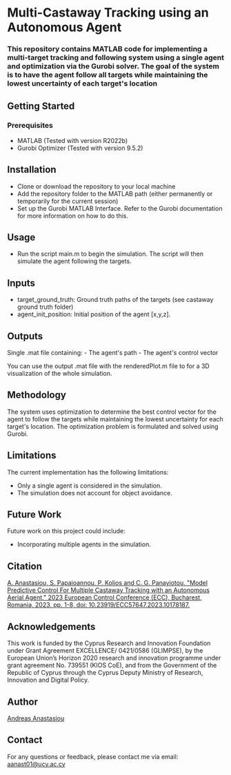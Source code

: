 # Multi-Castaway Tracking using an Autonomous Agent
### This repository contains MATLAB code for implementing a multi-target tracking and following system using a single agent and optimization via the Gurobi solver. The goal of the system is to have the agent follow all targets while maintaining the lowest uncertainty of each target's location

## Getting Started
### Prerequisites
 - MATLAB (Tested with version R2022b)
 - Gurobi Optimizer (Tested with version 9.5.2)

## Installation
 - Clone or download the repository to your local machine
 - Add the repository folder to the MATLAB path (either permanently or temporarily for the current session)
 - Set up the Gurobi MATLAB Interface. Refer to the Gurobi documentation for more information on how to do this.

## Usage
 - Run the script main.m to begin the simulation.
The script will then simulate the agent following the targets.

## Inputs
 - target_ground_truth: Ground truth paths of the targets (see castaway ground truth folder)
 - agent_init_position: Initial position of the agent [x,y,z].

## Outputs
 Single .mat file containing:
	- The agent's path
	- The agent's control vector

You can use the output .mat file with the renderedPlot.m file to for a 3D visualization of the whole simulation.

## Methodology
The system uses optimization to determine the best control vector for the agent to follow the targets while maintaining the lowest uncertainty for each target's location. The optimization problem is formulated and solved using Gurobi.

## Limitations
The current implementation has the following limitations:
 - Only a single agent is considered in the simulation.
 - The simulation does not account for object avoidance.

## Future Work
Future work on this project could include:
 - Incorporating multiple agents in the simulation.

## Citation
[A. Anastasiou, S. Papaioannou, P. Kolios and C. G. Panayiotou, "Model Predictive Control For Multiple Castaway Tracking with an Autonomous Aerial Agent," 2023 European Control Conference (ECC), Bucharest, Romania, 2023, pp. 1-8, doi: 10.23919/ECC57647.2023.10178187.](https://ieeexplore.ieee.org/document/10178187)

## Acknowledgements
This work is funded by the Cyprus Research and
Innovation Foundation under Grant Agreement EXCELLENCE/
0421/0586 (GLIMPSE), by the European Union’s
Horizon 2020 research and innovation programme under
grant agreement No. 739551 (KIOS CoE), and from the
Government of the Republic of Cyprus through the Cyprus
Deputy Ministry of Research, Innovation and Digital Policy.

## Author
[Andreas Anastasiou](https://github.com/aanast01)

## Contact
For any questions or feedback, please contact me via email: aanast01@ucy.ac.cy
